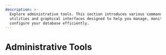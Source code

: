 ```yaml
---
description: >-
  Explore administrative tools. This section introduces various command line
  utilities and graphical interfaces designed to help you manage, monitor, and
  configure your database efficiently.
---
```


# Administrative Tools

